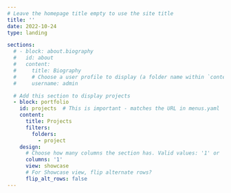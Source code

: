 ```yaml
---
# Leave the homepage title empty to use the site title
title: ''
date: 2022-10-24
type: landing

sections:
  # - block: about.biography
  #   id: about
  #   content:
  #     title: Biography
  #     # Choose a user profile to display (a folder name within `content/authors/`)
  #     username: admin

  # Add this section to display projects  
  - block: portfolio
    id: projects  # This is important - matches the URL in menus.yaml
    content:
      title: Projects
      filters:
        folders:
          - project
    design:
      # Choose how many columns the section has. Valid values: '1' or '2'.
      columns: '1'
      view: showcase
      # For Showcase view, flip alternate rows?
      flip_alt_rows: false
---
```

